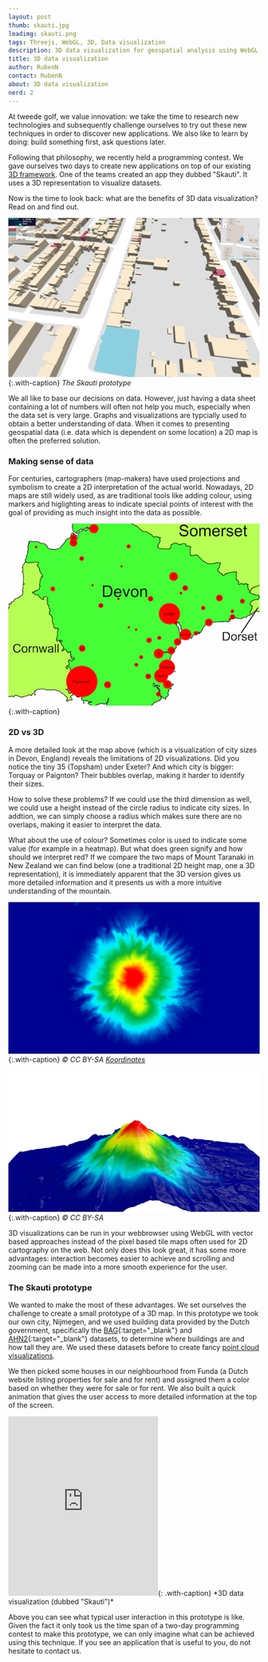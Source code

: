```yaml
---
layout: post
thumb: skauti.jpg
leadimg: skauti.png
tags: Threejs, WebGL, 3D, Data visualization
description: 3D data visualization for geospatial analysis using WebGL and Three.js
title: 3D data visualization
author: RubenN
contact: RubenN
about: 3D data visualization
nerd: 2
---
```


At tweede golf, we value innovation: we take the time to research new technologies and subsequently challenge ourselves to try out these new techniques in order to discover new applications. We also like to learn by doing: build something first, ask questions later. 

Following that philosophy, we recently held a programming contest. We gave ourselves two days to create new applications on top of our existing [3D framework]. One of the teams created an app they dubbed "Skauti". It uses a 3D representation to visualize datasets. 

Now is the time to look back: what are the benefits of 3D data visualization? Read on and find out. 

![The Skauti prototype](/img/blog/skauti.png){:.with-caption}
*The Skauti prototype*

We all like to base our decisions on data. However, just having a data sheet containing a lot of numbers will often not help you much, especially when the data set is very large. Graphs and visualizations are typcially used to obtain a better understanding of data. When it comes to presenting geospatial data (i.e. data which is dependent on some location) a 2D map is often the preferred solution.

### Making sense of data

For centuries, cartographers (map-makers) have used projections and symbolism
to create a 2D interpretation of the actual world. Nowadays, 2D maps are still widely used, as are traditional tools like adding colour, using markers and higlighting areas to indicate special points of interest with the goal of providing as much insight into the data as possible. 

![City size in Devon, England](/img/blog/circle_map.png){:.with-caption}

###  2D vs 3D

A more detailed look at the map above (which is a visualization of city sizes in Devon, England) reveals the limitations of 2D visualizations.
Did you notice the tiny 35 (Topsham) under Exeter? And which city is bigger: Torquay or
Paignton? Their bubbles overlap, making it harder to identify their sizes.

How to solve these problems? If we could use the third dimension as well, we could use a height
instead of the circle radius to indicate city sizes. In addtion, we can simply choose a
radius which makes sure there are no overlaps, making it easier to interpret
the data.

What about the use of colour? Sometimes color is used to indicate
some value (for example in a heatmap). But what does green signify and how should we interpret red? If we compare the two maps of Mount Taranaki in New Zealand we can find below (one a traditional 2D height map, one a 3D representation), it is immediately apparent that the 3D version gives us more detailed information and it presents us with a more intuitive understanding of the mountain.

![Mt. Taranaki, New Zealand](/img/blog/mt-taranaki-colors.png){:.with-caption}
*&copy; CC BY-SA [Koordinates](https://koordinates.com)*

![Mt. Taranaki, New Zealand](/img/blog/mt-taranaki-3d.png){:.with-caption}
*&copy; CC BY-SA*

3D visualizations can be run in your webbrowser using WebGL with vector based approaches
instead of the pixel based tile maps often used for 2D cartography on the web. Not only does this look great, it has some more advantages: interaction
becomes easier to achieve and scrolling and zooming can be made into a more
smooth experience for the user.

### The Skauti prototype 

We wanted to make the most of these advantages. We set ourselves the challenge to create a small prototype of a 3D map. In this prototype we took our own city, Nijmegen, and we used building data provided by the Dutch government, specifically
the [BAG]{:target="_blank"} and [AHN2]{:target="_blank"} datasets, to determine
where buildings are and how tall they are. We used these datasets before to create fancy [point cloud visualizations].

We then picked some houses in
our neighbourhood from Funda (a Dutch website listing properties for sale and for
rent) and assigned them a color based on whether they were for sale
or for rent. We also built a quick animation that gives the user access to more detailed information at the top of the screen.

<iframe src="https://player.vimeo.com/video/133463503" height="360" frameborder="0" webkitallowfullscreen mozallowfullscreen allowfullscreen></iframe>{: .with-caption}
*3D data visualization (dubbed "Skauti")*

Above you can see what typical user interaction in this
prototype is like. Given the fact it only took us the time span of a two-day programming contest to make this prototype, we can only imagine what can be achieved using this technique. If you see an application that is useful to you, do not hesitate to contact us.

[3D framework]: /3d-framework/
[point cloud visualizations]: /#portfolio-planviewer-3d
[BAG]: https://data.overheid.nl/data/dataset/basisregistratie-adressen-en-gebouwen-bag-
[AHN2]: https://data.overheid.nl/data/dataset/ahn2-0-5-meter-ruw-raster



